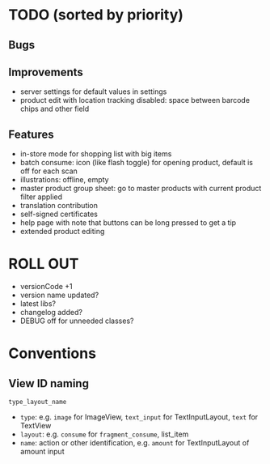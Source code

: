 # TODO (sorted by priority)

## Bugs

## Improvements

- server settings for default values in settings
- product edit with location tracking disabled: space between barcode chips and other field

## Features

- in-store mode for shopping list with big items
- batch consume: icon (like flash toggle) for opening product, default is off for each scan
- illustrations: offline, empty
- master product group sheet: go to master products with current product filter applied
- translation contribution
- self-signed certificates
- help page with note that buttons can be long pressed to get a tip
- extended product editing

# ROLL OUT

- versionCode +1
- version name updated?
- latest libs?
- changelog added?
- DEBUG off for unneeded classes?

# Conventions

## View ID naming

`type_layout_name`

- `type`: e.g. `image` for ImageView, `text_input` for TextInputLayout, `text` for TextView
- `layout`: e.g. `consume` for `fragment_consume`, list_item
- `name`: action or other identification, e.g. `amount` for TextInputLayout of amount input